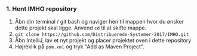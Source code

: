 ### 1. Hent IMHO repository
1. Åbn din terminal / git bash og naviger hen til mappen hvor du ønsker dette projekt skal ligge. Anvend `cd` til at skifte mappe. 
2. `git clone https://github.com/Distribuerede-Systemer-2017/IMHO.git`
3. Åbn IntelliJ, lav et nyt projekt og placer projektet oven i dette repository
4. Højreklik på `pom.xml` og tryk "Add as Maven Project".

